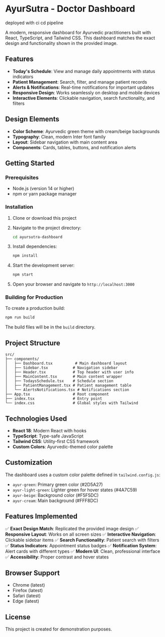 # AyurSutra - Doctor Dashboard

deployed with ci cd pipeline

A modern, responsive dashboard for Ayurvedic practitioners built with React, TypeScript, and Tailwind CSS. This dashboard matches the exact design and functionality shown in the provided image.

## Features

- **Today's Schedule**: View and manage daily appointments with status indicators
- **Patient Management**: Search, filter, and manage patient records
- **Alerts & Notifications**: Real-time notifications for important updates
- **Responsive Design**: Works seamlessly on desktop and mobile devices
- **Interactive Elements**: Clickable navigation, search functionality, and filters

## Design Elements

- **Color Scheme**: Ayurvedic green theme with cream/beige backgrounds
- **Typography**: Clean, modern Inter font family
- **Layout**: Sidebar navigation with main content area
- **Components**: Cards, tables, buttons, and notification alerts

## Getting Started

### Prerequisites

- Node.js (version 14 or higher)
- npm or yarn package manager

### Installation

1. Clone or download this project
2. Navigate to the project directory:
   ```bash
   cd ayursutra-dashboard
   ```

3. Install dependencies:
   ```bash
   npm install
   ```

4. Start the development server:
   ```bash
   npm start
   ```

5. Open your browser and navigate to `http://localhost:3000`

### Building for Production

To create a production build:

```bash
npm run build
```

The build files will be in the `build` directory.

## Project Structure

```
src/
├── components/
│   ├── Dashboard.tsx          # Main dashboard layout
│   ├── Sidebar.tsx           # Navigation sidebar
│   ├── Header.tsx            # Top header with user info
│   ├── MainContent.tsx       # Main content wrapper
│   ├── TodaysSchedule.tsx    # Schedule section
│   ├── PatientManagement.tsx # Patient management table
│   └── AlertsNotifications.tsx # Notifications section
├── App.tsx                   # Root component
├── index.tsx                 # Entry point
└── index.css                 # Global styles with Tailwind
```

## Technologies Used

- **React 18**: Modern React with hooks
- **TypeScript**: Type-safe JavaScript
- **Tailwind CSS**: Utility-first CSS framework
- **Custom Colors**: Ayurvedic-themed color palette

## Customization

The dashboard uses a custom color palette defined in `tailwind.config.js`:

- `ayur-green`: Primary green color (#2D5A27)
- `ayur-light-green`: Lighter green for hover states (#4A7C59)
- `ayur-beige`: Background color (#F5F5DC)
- `ayur-cream`: Main background (#FFF8DC)

## Features Implemented

✅ **Exact Design Match**: Replicated the provided image design
✅ **Responsive Layout**: Works on all screen sizes
✅ **Interactive Navigation**: Clickable sidebar items
✅ **Search Functionality**: Patient search with filters
✅ **Status Indicators**: Appointment status badges
✅ **Notification System**: Alert cards with different types
✅ **Modern UI**: Clean, professional interface
✅ **Accessibility**: Proper contrast and hover states

## Browser Support

- Chrome (latest)
- Firefox (latest)
- Safari (latest)
- Edge (latest)

## License

This project is created for demonstration purposes.
